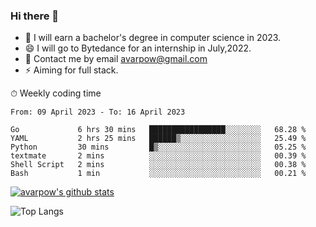 ### Hi there 👋
<!--I have been a GitHub member for [![Years Badge](https://badges.pufler.dev/years/avarpow)](https://badges.pufler.dev)-->
- 🌱 I will earn a bachelor's degree in computer science in 2023.
- 😄 I will go to Bytedance for an internship in July,2022.
- 💬 Contact me by email avarpow@gmail.com
- ⚡ Aiming for full stack.

<!--💻 Coding Activity Logging

[![Commits Badge](https://badges.pufler.dev/commits/weekly/avarpow)](https://badges.pufler.dev)-->

⏱ Weekly coding time
<!--START_SECTION:waka-->

```text
From: 09 April 2023 - To: 16 April 2023

Go             6 hrs 30 mins   █████████████████░░░░░░░░   68.28 %
YAML           2 hrs 25 mins   ██████▒░░░░░░░░░░░░░░░░░░   25.49 %
Python         30 mins         █▒░░░░░░░░░░░░░░░░░░░░░░░   05.25 %
textmate       2 mins          ░░░░░░░░░░░░░░░░░░░░░░░░░   00.39 %
Shell Script   2 mins          ░░░░░░░░░░░░░░░░░░░░░░░░░   00.38 %
Bash           1 min           ░░░░░░░░░░░░░░░░░░░░░░░░░   00.21 %
```

<!--END_SECTION:waka-->

[![avarpow's github stats](https://github-readme-stats.vercel.app/api?username=avarpow&count_private=true&show_icons=true&hide=issues&hide_border=true)](https://github.com/anuraghazra/github-readme-stats)

![Top Langs](https://github-readme-stats.vercel.app/api/top-langs/?username=avarpow&layout=compact&hide_border=true) 
<!--[![avarpow's wakatime stats](https://github-readme-stats.vercel.app/api/wakatime?username=avarpow)](https://github.com/anuraghazra/github-readme-stats)-->
